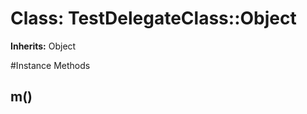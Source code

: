 # Class: TestDelegateClass::Object
**Inherits:** Object
    




#Instance Methods
## m() [](#method-i-m)

